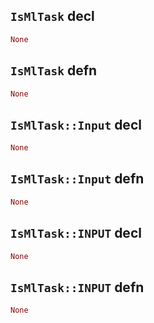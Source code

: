 ## `IsMlTask` decl

```rust
None
```

## `IsMlTask` defn

```rust
None
```

## `IsMlTask::Input` decl

```rust
None
```

## `IsMlTask::Input` defn

```rust
None
```

## `IsMlTask::INPUT` decl

```rust
None
```

## `IsMlTask::INPUT` defn

```rust
None
```
